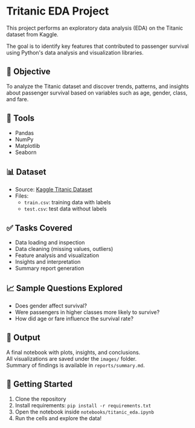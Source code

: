 # Tritanic EDA Project

This project performs an exploratory data analysis (EDA) on the Titanic dataset from Kaggle.

The goal is to identify key features that contributed to passenger survival using Python's data analysis and visualization libraries.

## 📌 Objective

To analyze the Titanic dataset and discover trends, patterns, and insights about passenger survival based on variables such as age, gender, class, and fare.

## 🧰 Tools

- Pandas
- NumPy
- Matplotlib
- Seaborn

## 📊 Dataset

- Source: [Kaggle Titanic Dataset](https://www.kaggle.com/c/titanic)
- Files:
  - `train.csv`: training data with labels
  - `test.csv`: test data without labels

## ✅ Tasks Covered

- Data loading and inspection
- Data cleaning (missing values, outliers)
- Feature analysis and visualization
- Insights and interpretation
- Summary report generation

## 📈 Sample Questions Explored

- Does gender affect survival?
- Were passengers in higher classes more likely to survive?
- How did age or fare influence the survival rate?

## 📌 Output

A final notebook with plots, insights, and conclusions.  
All visualizations are saved under the `images/` folder.  
Summary of findings is available in `reports/summary.md`.

## 🚀 Getting Started

1. Clone the repository
2. Install requirements: `pip install -r requirements.txt`
3. Open the notebook inside `notebooks/titanic_eda.ipynb`
4. Run the cells and explore the data!
